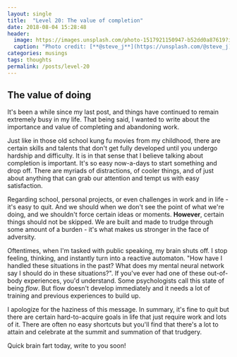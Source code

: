 ```yaml
---
layout: single
title:  "Level 20: The value of completion"
date: 2018-08-04 15:28:48
header:
  image: https://images.unsplash.com/photo-1517921150947-b52dd0a87619?ixlib=rb-0.3.5&ixid=eyJhcHBfaWQiOjEyMDd9&s=3c96dfa32d7afe382d9b81dc8beca1cb&auto=format&fit=crop&w=1947&q=80
  caption: "Photo credit: [**@steve_j**](https://unsplash.com/@steve_j)"
categories: musings
tags: thoughts
permalink: /posts/level-20
---
```


## The value of doing
It's been a while since my last post, and things have continued to remain extremely busy in my life. That being said, I wanted to write about the importance and value of completing and abandoning work.

Just like in those old school kung fu movies from my childhood, there are certain skills and talents that don't get fully developed until you undergo hardship and difficulty. It is in that sense that I believe talking about completion is important. It's so easy now-a-days to start something and drop off. There are myriads of distractions, of cooler things, and of just about anything that can grab our attention and tempt us with easy satisfaction. 

Regarding school, personal projects, or even challenges in work and in life - it's easy to quit. And we should when we don't see the point of what we're doing, and we shouldn't force certain ideas or moments. **However**, certain things should not be skipped. We are built and made to trudge through some amount of a burden - it's what makes us stronger in the face of adversity. 

Oftentimes, when I'm tasked with public speaking, my brain shuts off. I stop feeling, thinking, and instantly turn into a reactive automaton. "How have I handled these situations in the past? What does my mental neural network say I should do in these situations?". If you've ever had one of these out-of-body experiences, you'd understand. Some psychologists call this state of being *flow*. But flow doesn't develop immediately and it needs a lot of training and previous experiences to build up.

I apologize for the haziness of this message. In summary, it's fine to quit but there are certain hard-to-acquire goals in life that just require work and lots of it. There are often no easy shortcuts but you'll find that there's a lot to attain and celebrate at the summit and summation of that trudgery. 

Quick brain fart today, write to you soon!